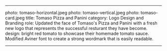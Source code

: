 ---

photo: tomaso-horizontal.jpeg
photo: tomaso-vertical.jpeg
photo: tomaso-card.jpeg
title: Tomaso Pizza and Panini 
category: Logo Design and Branding
role: Updated the face of Tomaso's Pizza and Panini with a fresh new logo that represents the successful resturant they have become.
design: bright red tomato to showcase their homemade tomato sauce. Modified Aviner font to create a strong wordmark that is easily readable.

---